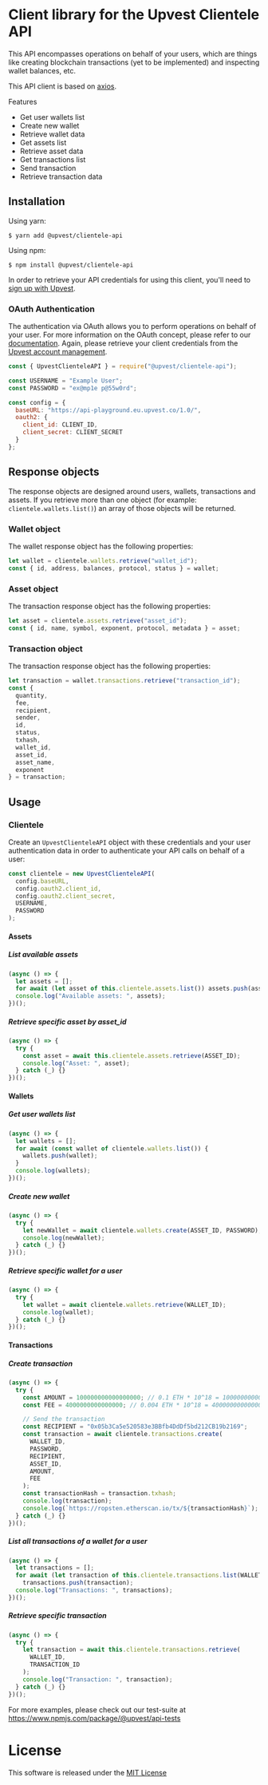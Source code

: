 # Client library for the Upvest Clientele API

This API encompasses operations on behalf of your users, which are things like creating blockchain transactions (yet to be implemented) and inspecting wallet balances, etc.

This API client is based on [axios](https://www.npmjs.com/package/axios).

Features

- Get user wallets list
- Create new wallet
- Retrieve wallet data
- Get assets list
- Retrieve asset data
- Get transactions list
- Send transaction
- Retrieve transaction data

## Installation

Using yarn:

```
$ yarn add @upvest/clientele-api
```

Using npm:

```
$ npm install @upvest/clientele-api
```

In order to retrieve your API credentials for using this client, you'll need to [sign up with Upvest](https://login.upvest.co/sign-up).

### OAuth Authentication

The authentication via OAuth allows you to perform operations on behalf of your user.
For more information on the OAuth concept, please refer to our [documentation](https://doc.upvest.co/docs/oauth2-authentication).
Again, please retrieve your client credentials from the [Upvest account management](https://login.upvest.co/).

```javascript
const { UpvestClienteleAPI } = require("@upvest/clientele-api");

const USERNAME = "Example User";
const PASSWORD = "ex@mp1e p@55w0rd";

const config = {
  baseURL: "https://api-playground.eu.upvest.co/1.0/",
  oauth2: {
    client_id: CLIENT_ID,
    client_secret: CLIENT_SECRET
  }
};
```

## Response objects

The response objects are designed around users, wallets, transactions and assets. If you retrieve more than one object (for example: `clientele.wallets.list()`) an array of those objects will be returned.

### Wallet object

The wallet response object has the following properties:

```javascript
let wallet = clientele.wallets.retrieve("wallet_id");
const { id, address, balances, protocol, status } = wallet;
```

### Asset object

The transaction response object has the following properties:

```javascript
let asset = clientele.assets.retrieve("asset_id");
const { id, name, symbol, exponent, protocol, metadata } = asset;
```

### Transaction object

The transaction response object has the following properties:

```javascript
let transaction = wallet.transactions.retrieve("transaction_id");
const {
  quantity,
  fee,
  recipient,
  sender,
  id,
  status,
  txhash,
  wallet_id,
  asset_id,
  asset_name,
  exponent
} = transaction;
```

## Usage

### Clientele

Create an `UpvestClienteleAPI` object with these credentials and your user authentication data in order to authenticate your API calls on behalf of a user:

```javascript
const clientele = new UpvestClienteleAPI(
  config.baseURL,
  config.oauth2.client_id,
  config.oauth2.client_secret,
  USERNAME,
  PASSWORD
);
```

#### Assets

##### List available assets

```javascript
(async () => {
  let assets = [];
  for await (let asset of this.clientele.assets.list()) assets.push(asset);
  console.log("Available assets: ", assets);
})();
```

##### Retrieve specific asset by asset_id

```javascript
(async () => {
  try {
    const asset = await this.clientele.assets.retrieve(ASSET_ID);
    console.log("Asset: ", asset);
  } catch (_) {}
})();
```

#### Wallets

##### Get user wallets list

```javascript
(async () => {
  let wallets = [];
  for await (const wallet of clientele.wallets.list()) {
    wallets.push(wallet);
  }
  console.log(wallets);
})();
```

##### Create new wallet

```javascript
(async () => {
  try {
    let newWallet = await clientele.wallets.create(ASSET_ID, PASSWORD);
    console.log(newWallet);
  } catch (_) {}
})();
```

##### Retrieve specific wallet for a user

```javascript
(async () => {
  try {
    let wallet = await clientele.wallets.retrieve(WALLET_ID);
    console.log(wallet);
  } catch (_) {}
})();
```

#### Transactions

##### Create transaction

```javascript
(async () => {
  try {
    const AMOUNT = 100000000000000000; // 0.1 ETH * 10^18 = 100000000000000000 WEI
    const FEE = 4000000000000000; // 0.004 ETH * 10^18 = 4000000000000000 WEI

    // Send the transaction
    const RECIPIENT = "0x05b3Ca5e520583e3BBfb4DdDf5bd212CB19b2169";
    const transaction = await clientele.transactions.create(
      WALLET_ID,
      PASSWORD,
      RECIPIENT,
      ASSET_ID,
      AMOUNT,
      FEE
    );
    const transactionHash = transaction.txhash;
    console.log(transaction);
    console.log(`https://ropsten.etherscan.io/tx/${transactionHash}`);
  } catch (_) {}
})();
```

##### List all transactions of a wallet for a user

```javascript
(async () => {
  let transactions = [];
  for await (let transaction of this.clientele.transactions.list(WALLET_ID))
    transactions.push(transaction);
  console.log("Transactions: ", transactions);
})();
```

##### Retrieve specific transaction

```javascript
(async () => {
  try {
    let transaction = await this.clientele.transactions.retrieve(
      WALLET_ID,
      TRANSACTION_ID
    );
    console.log("Transaction: ", transaction);
  } catch (_) {}
})();
```

For more examples, please check out our test-suite at https://www.npmjs.com/package/@upvest/api-tests

# License

This software is released under the [MIT License](https://github.com/toknapp/js-api-clients/tree/master/LICENSE)
